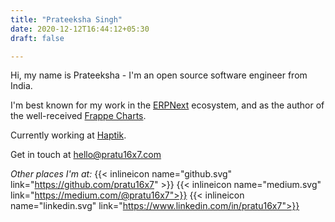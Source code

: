 ```yaml
---
title: "Prateeksha Singh"
date: 2020-12-12T16:44:12+05:30
draft: false

---
```


Hi, my name is Prateeksha - I'm an open source software engineer from India.

I'm best known for my work in the [ERPNext](https://erpnext.com) ecosystem, and as the author of the well-received [Frappe Charts](http://github.com/frappe/charts).

Currently working at [Haptik](https://www.haptik.ai/).

Get in touch at [hello@pratu16x7.com](mailto:hello@pratu16x7.com)


*Other places I'm at:* 
{{< inlineicon name="github.svg" link="https://github.com/pratu16x7" >}} 
{{< inlineicon name="medium.svg" link="https://medium.com/@pratu16x7">}}
{{< inlineicon name="linkedin.svg" link="https://www.linkedin.com/in/pratu16x7">}} 
</section>



  